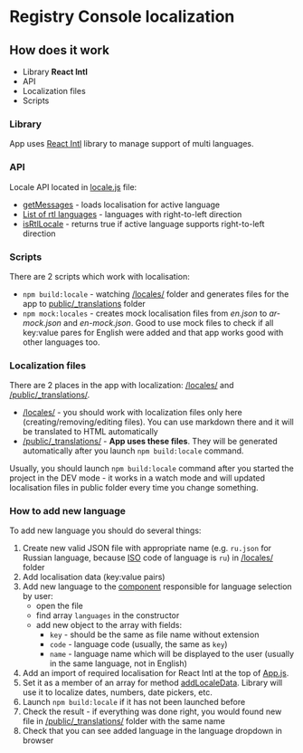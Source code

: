 # Registry Console localization

## How does it work
* Library **React Intl**
* API
* Localization files
* Scripts

### Library
App uses [React Intl](https://github.com/yahoo/react-intl) library to manage support of multi languages.

### API
Locale API located in [locale.js](./src/api/locale.js) file:
* [getMessages](./src/api/locale.js#L14) - loads localisation for active language
* [List of rtl languages](./src/api/locale.js#L5) - languages with right-to-left direction
* [isRtlLocale](./src/api/locale.js#L20) - returns true if active language supports right-to-left direction

### Scripts
There are 2 scripts which work with localisation:
* `npm build:locale` - watching [/locales/](./locales) folder and generates files for the app to [public/_translations](./public/_translations) folder
* `npm mock:locales` - creates mock localisation files from *en.json* to *ar-mock.json* and *en-mock.json*. Good to use mock files to check if all key:value pares for English were added and that app works good with other languages too.

### Localization files
There are 2 places in the app with localization: [/locales/](./locales) and [/public/_translations/](./public/_translations).
* [/locales/](./locales) - you should work with localization files only here (creating/removing/editing files). You can use markdown there and it will be translated to HTML automatically
* [/public/_translations/](./public/_translations) - **App uses these files**. They will be generated automatically after you launch `npm build:locale` command.

Usually, you should launch `npm build:locale` command after you started the project in the DEV mode - it works in a watch mode and will updated 
localisation files in public folder every time you change something.

### How to add new language
To add new language you should do several things:
1. Create new valid JSON file with appropriate name (e.g. `ru.json` for Russian language, because [ISO](https://en.wikipedia.org/wiki/ISO_639) code of language is `ru`) in [/locales/](./locales) folder
2. Add localisation data (key:value pairs)
3. Add new language to the [component](./src/components/Layout/SelectLang/index.js) responsible for language selection by user:
    * open the file
    * find array `languages` in the constructor
    * add new object to the array with fields:
        * `key` - should be the same as file name without extension
        * `code` - language code (usually, the same as `key`)
        * `name` - language name which will be displayed to the user (usually in the same language, not in English)
4. Add an import of required localisation for React Intl at the top of [App.js](./src/components/App.js#L10). 
5. Set it as a member of an array for method [addLocaleData](./src/components/App.js#L47). Library will use it to localize dates, numbers, date pickers, etc.
6. Launch `npm build:locale` if it has not been launched before
7. Check the result - if everything was done right, you would found new file in [/public/_translations/](./public/_translations) folder with the same name
8. Check that you can see added language in the language dropdown in browser